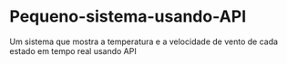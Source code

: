 # Pequeno-sistema-usando-API
Um sistema que mostra a temperatura e a velocidade de vento de cada estado em tempo real usando API 

